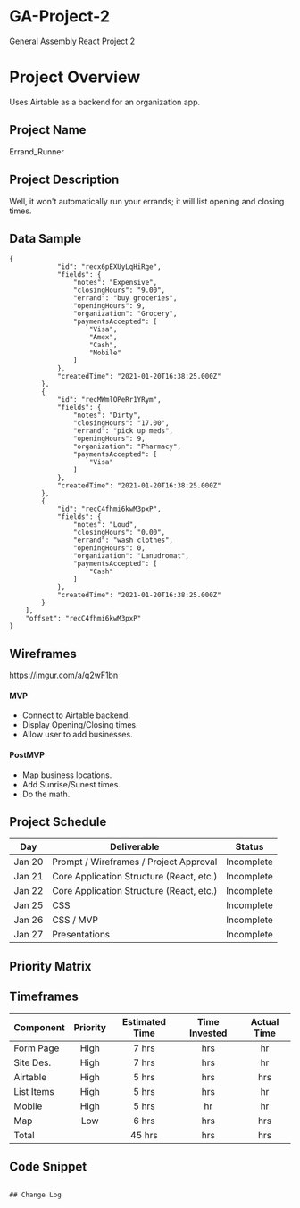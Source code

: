 # GA-Project-2

General Assembly React Project 2

# Project Overview

Uses Airtable as a backend for an organization app. 

## Project Name

Errand_Runner 

## Project Description

Well, it won't automatically run your errands; it will list opening and closing times. 

## Data Sample

```
{
            "id": "recx6pEXUyLqHiRge",
            "fields": {
                "notes": "Expensive",
                "closingHours": "9.00",
                "errand": "buy groceries",
                "openingHours": 9,
                "organization": "Grocery",
                "paymentsAccepted": [
                    "Visa",
                    "Amex",
                    "Cash",
                    "Mobile"
                ]
            },
            "createdTime": "2021-01-20T16:38:25.000Z"
        },
        {
            "id": "recMWmlOPeRr1YRym",
            "fields": {
                "notes": "Dirty",
                "closingHours": "17.00",
                "errand": "pick up meds",
                "openingHours": 9,
                "organization": "Pharmacy",
                "paymentsAccepted": [
                    "Visa"
                ]
            },
            "createdTime": "2021-01-20T16:38:25.000Z"
        },
        {
            "id": "recC4fhmi6kwM3pxP",
            "fields": {
                "notes": "Loud",
                "closingHours": "0.00",
                "errand": "wash clothes",
                "openingHours": 0,
                "organization": "Lanudromat",
                "paymentsAccepted": [
                    "Cash"
                ]
            },
            "createdTime": "2021-01-20T16:38:25.000Z"
        }
    ],
    "offset": "recC4fhmi6kwM3pxP"
}

```

## Wireframes

https://imgur.com/a/q2wF1bn


#### MVP

- Connect to Airtable backend.
- Display Opening/Closing times.
- Allow user to add businesses. 

#### PostMVP

- Map business locations.
- Add Sunrise/Sunest times. 
- Do the math. 

## Project Schedule



| Day    | Deliverable                                        | Status     |
| ------ | -------------------------------------------------- | ---------- |
| Jan 20 | Prompt / Wireframes / Project Approval             | Incomplete |
| Jan 21 | Core Application Structure (React, etc.)           | Incomplete |
| Jan 22 | Core Application Structure (React, etc.)           | Incomplete |
| Jan 25 | CSS                                                | Incomplete |
| Jan 26 | CSS / MVP                                          | Incomplete |
| Jan 27 | Presentations                                      | Incomplete |

## Priority Matrix



## Timeframes

| Component | Priority | Estimated Time | Time Invested | Actual Time |
| --------- | :------: | :------------: | :-----------: | :---------: |
| Form Page |  High    |     7 hrs      |       hrs     |       hr    |
| Site Des. |  High    |     7 hrs      |       hrs     |       hr    |
| Airtable  |  High    |     5 hrs      |       hrs     |       hrs   |
| List Items|  High    |     5 hrs      |       hrs     |       hr    |
| Mobile    |  High    |     5 hrs      |       hr      |       hr    |
| Map       |   Low    |     6 hrs      |       hrs     |       hrs   |
| Total     |          |     45 hrs     |       hrs     |       hrs   |

## Code Snippet



```

## Change Log


```
